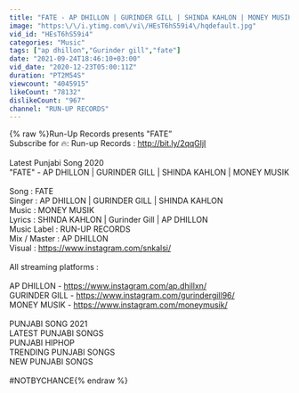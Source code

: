 ```yaml
---
title: "FATE - AP DHILLON | GURINDER GILL | SHINDA KAHLON | MONEY MUSIK"
image: "https:\/\/i.ytimg.com\/vi\/HEsT6hS59i4\/hqdefault.jpg"
vid_id: "HEsT6hS59i4"
categories: "Music"
tags: ["ap dhillon","Gurinder gill","fate"]
date: "2021-09-24T18:46:10+03:00"
vid_date: "2020-12-23T05:00:11Z"
duration: "PT2M54S"
viewcount: "4045915"
likeCount: "78132"
dislikeCount: "967"
channel: "RUN-UP RECORDS"
---
```

{% raw %}Run-Up Records presents &quot;FATE”<br />Subscribe for 🔥: Run-up Records : <a rel="nofollow" target="blank" href="http://bit.ly/2qqGljI">http://bit.ly/2qqGljI</a><br /><br />Latest Punjabi Song 2020<br />&quot;FATE&quot; - AP DHILLON | GURINDER GILL | SHINDA KAHLON | MONEY MUSIK <br /><br />Song   : FATE<br />Singer : AP DHILLON | GURINDER GILL | SHINDA KAHLON <br />Music : MONEY MUSIK <br />Lyrics :  SHINDA KAHLON | Gurinder Gill | AP DHILLON <br />Music Label : RUN-UP RECORDS<br />Mix / Master : AP DHILLON<br />Visual : <a rel="nofollow" target="blank" href="https://www.instagram.com/snkalsi/">https://www.instagram.com/snkalsi/</a><br /><br />All streaming platforms : <br /><br />AP DHILLON - <a rel="nofollow" target="blank" href="https://www.instagram.com/ap.dhillxn/">https://www.instagram.com/ap.dhillxn/</a><br />GURINDER GILL - <a rel="nofollow" target="blank" href="https://www.instagram.com/gurindergill96/">https://www.instagram.com/gurindergill96/</a><br />MONEY MUSIK - <a rel="nofollow" target="blank" href="https://www.instagram.com/moneymusik/">https://www.instagram.com/moneymusik/</a><br /><br />PUNJABI SONG 2021 <br />LATEST PUNJABI SONGS<br />PUNJABI HIPHOP<br />TRENDING PUNJABI SONGS<br />NEW PUNJABI SONGS<br /><br />#NOTBYCHANCE{% endraw %}
